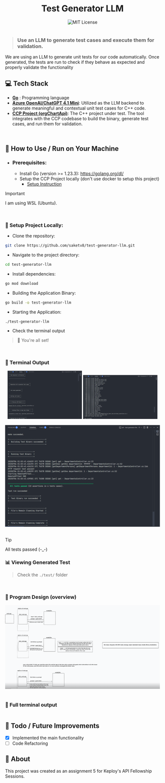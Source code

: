 <h1 align="center">Test Generator LLM</h1>


<div align="center">
  <!-- <img src="https://img.shields.io/badge/Assignment%20Project%20for%20-Keploy%20API%20Fellowship%20-ea580c?style=for-the-badge" alt="Showcase Project"> -->
  
  <!-- <br> -->
  
  <img src="https://img.shields.io/badge/License-MIT-ed8796.svg?style=for-the-badge" alt="MIT License">
</div>

<br>

> ### Use an LLM to generate test cases and execute them for validation.

We are using an LLM to generate unit tests for our code automatically. Once generated, the tests are run to check if they behave as expected and properly validate the functionality


## :computer: Tech Stack
- [**Go**](https://go.dev/) : Programming language
- [**Azure OpenAI/ChatGPT 4.1 Mini**](https://github.com/marketplace/models/azure-openai/gpt-4-1-mini): Utilized as the LLM backend to generate meaningful and contextual unit test cases for C++ code.
- [**CCP Project (orgChartApi)**](https://github.com/keploy/orgChartApi): The C++ project under test. The tool integrates with the CCP codebase to build the binary, generate test cases, and run them for validation.

<br>

## :book: How to Use / Run on Your Machine

- ### Prerequisites:
    - Install Go (version >= 1.23.3): https://golang.org/dl/
    - Setup the CCP Project locally (don't use docker to setup this project)
      - [Setup Instruction](https://github.com/keploy/orgChartApi?tab=readme-ov-file#%EF%B8%8F-manual-setup-without-docker)


> [!IMPORTANT]  
> I am using WSL (Ubuntu).

<br>

### :toolbox: Setup Project Locally:

- Clone the repository:
```sh
git clone https://github.com/saketv8/test-generator-llm.git
```

- Navigate to the project directory:
```sh
cd test-generator-llm
```

- Install dependencies:
```sh
go mod download
```

- Building the Application Binary:
```sh
go build -o test-generator-llm
```

- Starting the Application:
```sh
./test-generator-llm
```

- Check the terminal output
> :rocket: You're all set!

<br>

### :satellite: Terminal Output

<div align="center">
    <img src="./images/start_generation.png" alt="GET" style="width: 48%;">
    <img src="./images/build_100.png" alt="POST" style="width: 48%;">
</div>

<br>

<div align="center">
    <img src="./images/all_test_passed.png">
</div>

<br>

> [!TIP]  
> All tests passed (-_-)


### 📊 Viewing Generated Test

> Check the `./test/` folder


<br>

### 🐳 Program Design (overview)
<div align="center">
    <img src="./images/program_design.png">
</div>



<br>

### 🌸 Full terminal output
```sh

```

## :seedling: Todo / Future Improvements
- [x] Implemented the main functionality
- [ ] Code Refactoring

## :compass: About
This project was created as an assignment 5 for Keploy's API Fellowship Sessions.